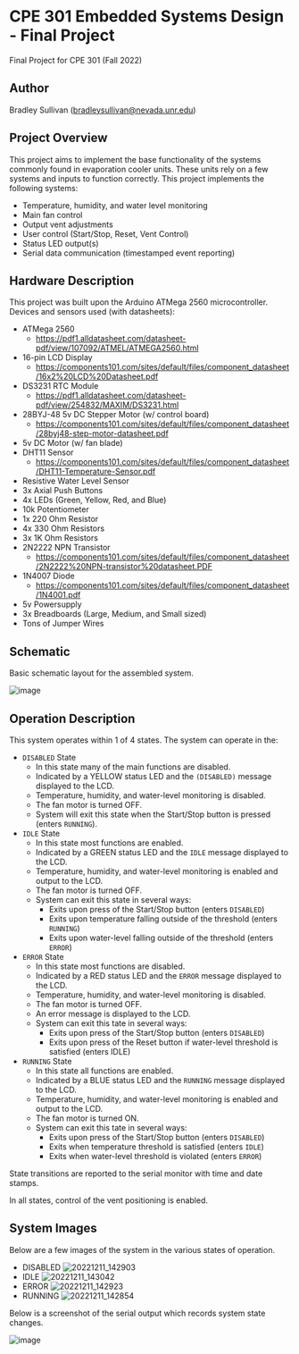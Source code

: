 # CPE 301 Embedded Systems Design - Final Project
Final Project for CPE 301 (Fall 2022)

## Author
Bradley Sullivan (bradleysullivan@nevada.unr.edu)

## Project Overview
This project aims to implement the base functionality of the systems commonly found in evaporation cooler units. These units rely on a few systems and inputs to function correctly. This project implements the following systems:

- Temperature, humidity, and water level monitoring
- Main fan control
- Output vent adjustments
- User control (Start/Stop, Reset, Vent Control)
- Status LED output(s)
- Serial data communication (timestamped event reporting)

## Hardware Description
This project was built upon the Arduino ATMega 2560 microcontroller. Devices and sensors used (with datasheets):
- ATMega 2560
    - https://pdf1.alldatasheet.com/datasheet-pdf/view/107092/ATMEL/ATMEGA2560.html
- 16-pin LCD Display
    - https://components101.com/sites/default/files/component_datasheet/16x2%20LCD%20Datasheet.pdf
- DS3231 RTC Module
    - https://pdf1.alldatasheet.com/datasheet-pdf/view/254832/MAXIM/DS3231.html
- 28BYJ-48 5v DC Stepper Motor (w/ control board)
    - https://components101.com/sites/default/files/component_datasheet/28byj48-step-motor-datasheet.pdf
- 5v DC Motor (w/ fan blade)
- DHT11 Sensor
    - https://components101.com/sites/default/files/component_datasheet/DHT11-Temperature-Sensor.pdf
- Resistive Water Level Sensor
- 3x Axial Push Buttons
- 4x LEDs (Green, Yellow, Red, and Blue)
- 10k Potentiometer
- 1x 220 Ohm Resistor
- 4x 330 Ohm Resistors
- 3x 1K Ohm Resistors
- 2N2222 NPN Transistor
    - https://components101.com/sites/default/files/component_datasheet/2N2222%20NPN-transistor%20datasheet.PDF
- 1N4007 Diode
    - https://components101.com/sites/default/files/component_datasheet/1N4001.pdf
- 5v Powersupply
- 3x Breadboards (Large, Medium, and Small sized)
- Tons of Jumper Wires

## Schematic
Basic schematic layout for the assembled system.

![image](https://user-images.githubusercontent.com/77858921/206936878-f80d21e6-93ac-4dc4-8dc5-648256d079a4.png)

## Operation Description
This system operates within 1 of 4 states. The system can operate in the:
- `DISABLED` State
    - In this state many of the main functions are disabled.
    - Indicated by a YELLOW status LED and the `(DISABLED)` message displayed to the LCD.
    - Temperature, humidity, and water-level monitoring is disabled.
    -  The fan motor is turned OFF.
    - System will exit this state when the Start/Stop button is pressed (enters `RUNNING`).
- `IDLE` State
    - In this state most functions are enabled.
    - Indicated by a GREEN status LED and the `IDLE` message displayed to the LCD.
    - Temperature, humidity, and water-level monitoring is enabled and output to the LCD.
    - The fan motor is turned OFF.
    - System can exit this state in several ways:
        - Exits upon press of the Start/Stop button (enters `DISABLED`)
        - Exits upon temperature falling outside of the threshold (enters `RUNNING`)
        - Exits upon water-level falling outside of the threshold (enters `ERROR`)
- `ERROR` State
    - In this state most functions are disabled.
    - Indicated by a RED status LED and the `ERROR` message displayed to the LCD.
    - Temperature, humidity, and water-level monitoring is disabled.
    - The fan motor is turned OFF.
    - An error message is displayed to the LCD.
    - System can exit this tate in several ways:
        - Exits upon press of the Start/Stop button (enters `DISABLED`)
        - Exits upon press of the Reset button if water-level threshold is satisfied (enters IDLE)
- `RUNNING` State
    - In this state all functions are enabled.
    - Indicated by a BLUE status LED and the `RUNNING` message displayed to the LCD.
    - Temperature, humidity, and water-level monitoring is enabled and output to the LCD.
    - The fan motor is turned ON.
    - System can exit this tate in several ways:
        - Exits upon press of the Start/Stop button (enters `DISABLED`)
        - Exits when temperature threshold is satisfied (enters `IDLE`)
        - Exits when water-level threshold is violated (enters `ERROR`)

State transitions are reported to the serial monitor with time and date stamps.

In all states, control of the vent positioning is enabled.

## System Images
Below are a few images of the system in the various states of operation.
- DISABLED
    ![20221211_142903](https://user-images.githubusercontent.com/77858921/206932733-c10a1581-e187-4e18-bf46-669b94b86a0b.jpg)
- IDLE
    ![20221211_143042](https://user-images.githubusercontent.com/77858921/206932739-ed94518c-3d0b-4c1c-a671-015a03b79f5f.jpg)
- ERROR
    ![20221211_142923](https://user-images.githubusercontent.com/77858921/206932744-ccde95c3-66c8-4dfe-bba6-ec2353cc1c42.jpg)
- RUNNING
    ![20221211_142854](https://user-images.githubusercontent.com/77858921/206932737-e274a78b-19de-4d82-bde8-9b9964b7bac2.jpg)

Below is a screenshot of the serial output which records system state changes.

![image](https://user-images.githubusercontent.com/77858921/206932961-ebe597a3-1ccb-40cc-962f-3f4ce0e365f8.png)